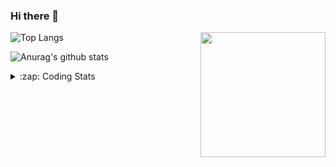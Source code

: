 ### Hi there 👋

<!--
**tao8687/tao8687** is a ✨ _special_ ✨ repository because its `README.md` (this file) appears on your GitHub profile.

Here are some ideas to get you started:

- 🔭 I’m currently working on ...
- 🌱 I’m currently learning ...
- 👯 I’m looking to collaborate on ...
- 🤔 I’m looking for help with ...
- 💬 Ask me about ...
- 📫 How to reach me: ...
- 😄 Pronouns: ...
- ⚡ Fun fact: ...
-->

<img align='right' src="https://media.giphy.com/media/M9gbBd9nbDrOTu1Mqx/giphy.gif" width="200">

  
![Top Langs](https://github-readme-stats.vercel.app/api/top-langs/?username=tao8687&layout=compact&title_color=23238E&text_color=A67D3D)

![Anurag's github stats](https://github-readme-stats.vercel.app/api?username=tao8687&show_icons=true&&text_color=A67D3D&title_color=23238E&show_icons=false&count_private=true&hide=stars)

<details>
  <summary>:zap: Coding Stats</summary>
  <b>
<!--START_SECTION:waka-->

```text
From: 11 July 2022 - To: 18 July 2022

C                18 hrs 6 mins   ██████████████████▒░░░░░░   73.67 %
C++              2 hrs 45 mins   ██▓░░░░░░░░░░░░░░░░░░░░░░   11.19 %
Markdown         1 hr 42 mins    █▓░░░░░░░░░░░░░░░░░░░░░░░   06.98 %
Makefile         1 hr 41 mins    █▓░░░░░░░░░░░░░░░░░░░░░░░   06.90 %
Other            6 mins          ░░░░░░░░░░░░░░░░░░░░░░░░░   00.42 %
```

<!--END_SECTION:waka-->
</details>
